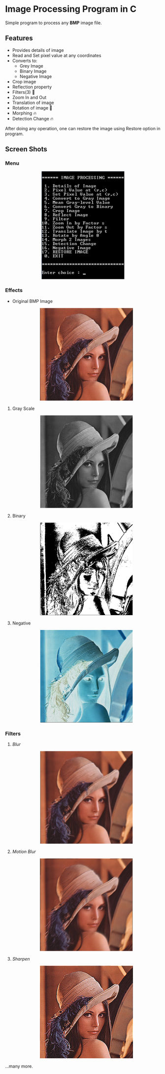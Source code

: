 # Image Processing Program in C
Simple program to process any **BMP** image file.

## Features
- Provides details of image
- Read and Set pixel value at any coordinates
- Converts to:
	- Grey Image
	- Binary Image
	- Negative Image
- Crop image
- Reflection property
- Filters(3) :rocket:
- Zoom In and Out 
- Translation of image
- Rotation of image :rocket:
- Morphing :fire:
- Detection Change :fire:

After doing any operation, one can restore the image using Restore option in program.

## Screen Shots

### Menu
<p align="center">
	<img src="/ScreenShots/menu.png" height="350">
</p>

### Effects

- Original BMP Image
	
	<p align="center">
		<img src="/ScreenShots/original.png" height="300">
	</p>

1. Gray Scale
	
	<p align="center">
		<img src="/ScreenShots/grey.png" height="300">
	</p>

2. Binary
	
	<p align="center">
		<img src="/ScreenShots/binary.png" height="300">
	</p>

3. Negative
	
	<p align="center">
		<img src="/ScreenShots/negative.png" height="300">
	</p>

### Filters

1. *Blur*
	
	<p align="center">
		<img src="/ScreenShots/filter_1.png" height="300">
	</p>

2. *Motion Blur*
	
	<p align="center">
		<img src="/ScreenShots/filter_2.png" height="300">
	</p>

3. *Sharpen*
	
	<p align="center">
		<img src="/ScreenShots/filter_3.png" height="300">
	</p>

...many more.





